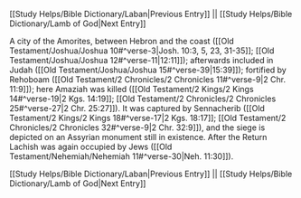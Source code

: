 [[Study Helps/Bible Dictionary/Laban|Previous Entry]]  ||  [[Study Helps/Bible Dictionary/Lamb of God|Next Entry]]

 A city of the Amorites, between Hebron and the coast ([[Old Testament/Joshua/Joshua 10#^verse-3|Josh. 10:3, 5, 23, 31-35]]; [[Old Testament/Joshua/Joshua 12#^verse-11|12:11]]); afterwards included in Judah ([[Old Testament/Joshua/Joshua 15#^verse-39|15:39]]); fortified by Rehoboam ([[Old Testament/2 Chronicles/2 Chronicles 11#^verse-9|2 Chr. 11:9]]); here Amaziah was killed ([[Old Testament/2 Kings/2 Kings 14#^verse-19|2 Kgs. 14:19]]; [[Old Testament/2 Chronicles/2 Chronicles 25#^verse-27|2 Chr. 25:27]]). It was captured by Sennacherib ([[Old Testament/2 Kings/2 Kings 18#^verse-17|2 Kgs. 18:17]]; [[Old Testament/2 Chronicles/2 Chronicles 32#^verse-9|2 Chr. 32:9]]), and the siege is depicted on an Assyrian monument still in existence. After the Return Lachish was again occupied by Jews ([[Old Testament/Nehemiah/Nehemiah 11#^verse-30|Neh. 11:30]]).

[[Study Helps/Bible Dictionary/Laban|Previous Entry]]  ||  [[Study Helps/Bible Dictionary/Lamb of God|Next Entry]]